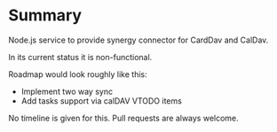 Summary
=======

Node.js service to provide synergy connector for CardDav and CalDav.

In its current status it is non-functional.

Roadmap would look roughly like this:
* Implement two way sync
* Add tasks support via calDAV VTODO items

No timeline is given for this. Pull requests are always welcome.
